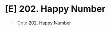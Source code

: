 # [E] 202. Happy Number
> Goto [202. Happy Number](https://leetcode.com/problems/happy-number/description/)